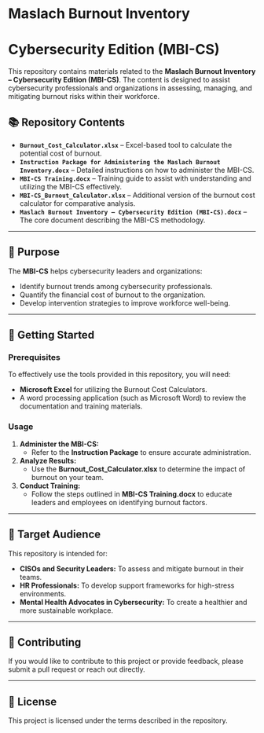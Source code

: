 # Maslach Burnout Inventory
# Cybersecurity Edition (MBI-CS)

This repository contains materials related to the **Maslach Burnout Inventory – Cybersecurity Edition (MBI-CS)**. The content is designed to assist cybersecurity professionals and organizations in assessing, managing, and mitigating burnout risks within their workforce.

## 📚 Repository Contents

- **`Burnout_Cost_Calculator.xlsx`** – Excel-based tool to calculate the potential cost of burnout.
- **`Instruction Package for Administering the Maslach Burnout Inventory.docx`** – Detailed instructions on how to administer the MBI-CS.
- **`MBI-CS Training.docx`** – Training guide to assist with understanding and utilizing the MBI-CS effectively.
- **`MBI-CS_Burnout_Calculator.xlsx`** – Additional version of the burnout cost calculator for comparative analysis.
- **`Maslach Burnout Inventory – Cybersecurity Edition (MBI-CS).docx`** – The core document describing the MBI-CS methodology.

---

## 📄 Purpose

The **MBI-CS** helps cybersecurity leaders and organizations:

- Identify burnout trends among cybersecurity professionals.
- Quantify the financial cost of burnout to the organization.
- Develop intervention strategies to improve workforce well-being.

---

## 🚀 Getting Started

### Prerequisites
To effectively use the tools provided in this repository, you will need:

- **Microsoft Excel** for utilizing the Burnout Cost Calculators.
- A word processing application (such as Microsoft Word) to review the documentation and training materials.

### Usage

1. **Administer the MBI-CS:**
   - Refer to the **Instruction Package** to ensure accurate administration.
2. **Analyze Results:**
   - Use the **Burnout_Cost_Calculator.xlsx** to determine the impact of burnout on your team.
3. **Conduct Training:**
   - Follow the steps outlined in **MBI-CS Training.docx** to educate leaders and employees on identifying burnout factors.

---

## 🎯 Target Audience

This repository is intended for:

- **CISOs and Security Leaders:** To assess and mitigate burnout in their teams.
- **HR Professionals:** To develop support frameworks for high-stress environments.
- **Mental Health Advocates in Cybersecurity:** To create a healthier and more sustainable workplace.

---

## 📢 Contributing

If you would like to contribute to this project or provide feedback, please submit a pull request or reach out directly.

---

## 📝 License

This project is licensed under the terms described in the repository.

